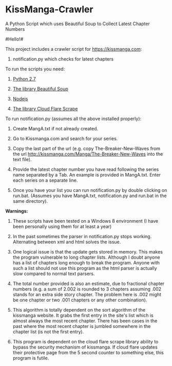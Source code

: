 # KissManga-Crawler
A Python Script which uses Beautiful Soup to Collect Latest Chapter Numbers


#Hello!#


This project includes a crawler script for <https://kissmanga.com>:

1.	notification.py which checks for latest chapters



To run the scripts you need:

1.	[Python 2.7](https://www.python.org/downloads/)

2.	[The library Beautiful Soup](https://www.crummy.com/software/BeautifulSoup/)

3.	[Nodejs](https://nodejs.org/en/download/)

4.	[The library Cloud Flare Scrape](https://github.com/Anorov/cloudflare-scrape)



To run notification.py (assumes all the above installed properly):

1.	Create MangA.txt if not already created.

2.	Go to Kissmanga.com and search for your series.

3.	Copy the last part of the url (e.g. copy The-Breaker-New-Waves from the url http://kissmanga.com/Manga/The-Breaker-New-Waves into the text file).

4.	Provide the latest chapter number you have read following the series name separated by a Tab. An example is provided in MangA.txt. Enter each series on a separate line.

5.	Once you have your list you can run notification.py by double clicking on run.bat. (Assumes you have MangA.txt, notification.py and run.bat in the same directory).



__Warnings:__

1.	These scripts have been tested on a Windows 8 environment (I have been personally using them for at least a year)

2.	In the past sometimes the parser in notification.py stops working. Alternating between xml and html solves the issue.

3.	One logical issue is that the update gets stored in memory. This makes the program vulnerable to long chapter lists. Although I doubt anyone has a list of chapters long enough to break the program. Anyone with such a list should not use this program as the html parser is actually slow compared to normal text parsers.

4.	The total number provided is also an estimate, due to fractional chapter numbers (e.g. a sum of 2.002 is rounded to 3 chapters assuming .002 stands for an extra side story chapter. The problem here is .002 might be one chapter or two .001 chapters or any other combination).

5.	This algorithm is totally dependent on the sort algorithm of the kissmanga website. It grabs the first entry in the site's list which is almost always the most recent chapter. There has been cases in the past where the most recent chapter is jumbled somewhere in the chapter list (is not the first entry).

6.	This program is dependent on the cloud flare scrape library ability to bypass the security mechanism of kissmanga. If cloud flare updates their protective page from the 5 second counter to something else, this program is futile.
